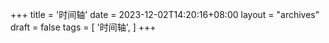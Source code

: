+++
title = '时间轴'
date = 2023-12-02T14:20:16+08:00
layout = "archives"
draft = false
tags = [
    '时间轴',
]
+++
